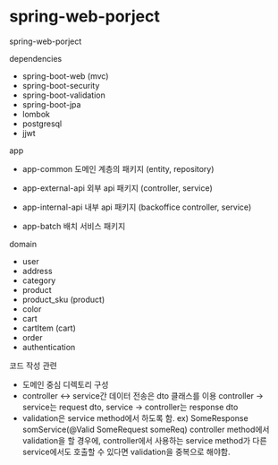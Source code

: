 # spring-web-porject

spring-web-porject

dependencies
- spring-boot-web (mvc)
- spring-boot-security
- spring-boot-validation
- spring-boot-jpa
- lombok
- postgresql
- jjwt

app
- app-common
    도메인 계층의 패키지 (entity, repository)

- app-external-api
    외부 api 패키지 (controller, service)

- app-internal-api
    내부 api 패키지 (backoffice controller, service)

- app-batch
    배치 서비스 패키지

domain
- user
- address
- category
- product
- product_sku (product)
- color
- cart
- cartItem (cart)
- order
- authentication

코드 작성 관련
- 도메인 중심 디렉토리 구성
- controller <-> service간 데이터 전송은 dto 클래스를 이용
   controller -> service는 request dto, service -> controller는 response dto
- validation은 service method에서 하도록 함.
    ex) SomeResponse somService(@Valid SomeRequest someReq)
    controller method에서 validation을 할 경우에, controller에서 사용하는 service method가 다른 service에서도 호출할 수 있다면 validation을 중복으로 해야함.
    

